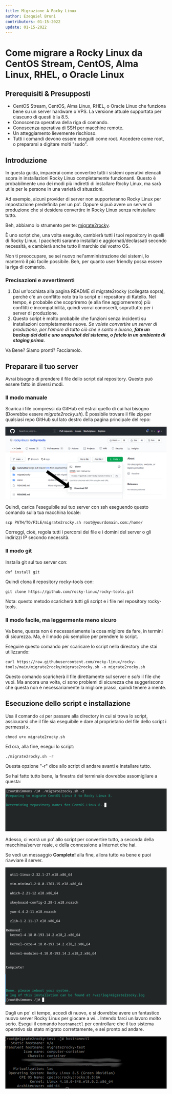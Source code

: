 ```yaml
---
title: Migrazione A Rocky Linux
author: Ezequiel Bruni
contributors: 01-15-2022
update: 01-15-2022
---
```


# Come migrare a Rocky Linux da CentOS Stream, CentOS, Alma Linux, RHEL, o Oracle Linux

## Prerequisiti & Presupposti

* CentOS Stream, CentOS, Alma Linux, RHEL, o Oracle Linux che funziona bene su un server hardware o VPS. La versione attuale supportata per ciascuno di questi è la 8.5.
* Conoscenza operativa della riga di comando.
* Conoscenza operativa di SSH per macchine remote.
* Un atteggiamento lievemente rischioso.
* Tutti i comandi devono essere eseguiti come root. Accedere come root, o prepararsi a digitare molti "sudo".

## Introduzione

In questa guida, imparerai come convertire tutti i sistemi operativi elencati sopra in installazioni Rocky Linux completamente funzionanti. Questo è probabilmente uno dei modi più indiretti di installare Rocky Linux, ma sarà utile per le persone in una varietà di situazioni.

Ad esempio, alcuni provider di server non supporteranno Rocky Linux per impostazione predefinita per un po'. Oppure si può avere un server di produzione che si desidera convertire in Rocky Linux senza reinstallare tutto.

Beh, abbiamo lo strumento per te: [migrate2rocky](https://github.com/rocky-linux/rocky-tools/tree/main/migrate2rocky).

È uno script che, una volta eseguito, cambierà tutti i tuoi repository in quelli di Rocky Linux. I pacchetti saranno installati e aggiornati/declassati secondo necessità, e cambierà anche tutto il marchio del vostro OS.

Non ti preoccupare, se sei nuovo nel'amministrazione dei sistemi, lo manterrò il più facile possibile. Beh, per quanto user friendly possa essere la riga di comando.

### Precisazioni e avvertimenti

1. Dai un'occhiata alla pagina README di migrate2rocky (collegata sopra), perché c'è un conflitto noto tra lo script e i repository di Katello. Nel tempo, è probabile che scopriremo (e alla fine aggiorneremo) più conflitti e incompatibilità, quindi vorrai conoscerli, soprattutto per i server di produzione.
2. Questo script è molto probabile che funzioni senza incidenti su installazioni completamente nuove. _Se volete convertire un server di produzione, per l'amore di tutto ciò che è santo e buono, **fate un backup dei dati e uno snapshot del sistema, o fatelo in un ambiente di staging prima.**_

Va Bene? Siamo pronti? Facciamolo.

## Preparare il tuo server

Avrai bisogno di prendere il file dello script dal repository. Questo può essere fatto in diversi modi.

### Il modo manuale

Scarica i file compressi da GitHub ed estrai quello di cui hai bisogno (Dovrebbe essere *migrate2rocky.sh*). È possibile trovare il file zip per qualsiasi repo GitHub sul lato destro della pagina principale del repo:

![Il pulsante "Download Zip"](images/migrate2rocky-github-zip.png)

Quindi, carica l'eseguibile sul tuo server con ssh eseguendo questo comando sulla tua macchina locale:

```
scp PATH/TO/FILE/migrate2rocky.sh root@yourdomain.com:/home/
```

Correggi, cioè, regola tutti i percorsi dei file e i domini del server o gli indirizzi IP secondo necessità.

### Il modo git

Installa git sul tuo server con:

```
dnf install git
```

Quindi clona il repository rocky-tools con:

```
git clone https://github.com/rocky-linux/rocky-tools.git
```

Nota: questo metodo scaricherà tutti gli script e i file nel repository rocky-tools.

### Il modo facile, ma leggermente meno sicuro

Va bene, questa non è necessariamente la cosa migliore da fare, in termini di sicurezza. Ma, è il modo più semplice per prendere lo script.

Eseguire questo comando per scaricare lo script nella directory che stai utilizzando:

```
curl https://raw.githubusercontent.com/rocky-linux/rocky-tools/main/migrate2rocky/migrate2rocky.sh -o migrate2rocky.sh
```

Questo comando scaricherà il file direttamente sul server e *solo* il file che vuoi. Ma ancora una volta, ci sono problemi di sicurezza che suggeriscono che questa non è necessariamente la migliore prassi, quindi tenere a mente.

## Esecuzione dello script e installazione

Usa il comando `cd` per passare alla directory in cui si trova lo script, assicurarsi che il file sia eseguibile e dare al proprietario del file dello script i permessi x.

```
chmod u+x migrate2rocky.sh
```

Ed ora, alla fine, esegui lo script:

```
./migrate2rocky.sh -r
```

Questa opzione "-r" dice allo script di andare avanti e installare tutto.

Se hai fatto tutto bene, la finestra del terminale dovrebbe assomigliare a questa:

![avvio dello script riuscito](images/migrate2rocky-convert-01.png)

Adesso, ci vorrà un po' allo script per convertire tutto, a seconda della macchina/server reale, e della connessione a Internet che hai.

Se vedi un messaggio **Complete!** alla fine, allora tutto va bene e puoi riavviare il server.

![messaggio di migrazione OS riuscito](images/migrate2rocky-convert-02.png)

Dagli un po' di tempo, accedi di nuovo, e si dovrebbe avere un fantastico nuovo server Rocky Linux per giocare a wi... Intendo farci un lavoro molto serio. Esegui il comando `hostnamectl` per controllare che il tuo sistema operativo sia stato migrato correttamente, e sei pronto ad andare.

![Il risultato del comando hostnamectl](images/migrate2rocky-convert-03.png)

